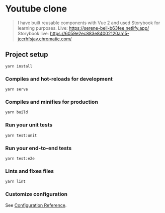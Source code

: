 # Youtube clone

> I have built reusable components with Vue 2 and used Storybook for learning purposes.
> Live: https://serene-bell-b63fee.netlify.app/
> Storybook live: https://6059e2ec883e84002120aa15-jccrhfsjav.chromatic.com/

## Project setup
```
yarn install
```

### Compiles and hot-reloads for development
```
yarn serve
```

### Compiles and minifies for production
```
yarn build
```

### Run your unit tests
```
yarn test:unit
```

### Run your end-to-end tests
```
yarn test:e2e
```

### Lints and fixes files
```
yarn lint
```

### Customize configuration
See [Configuration Reference](https://cli.vuejs.org/config/).
